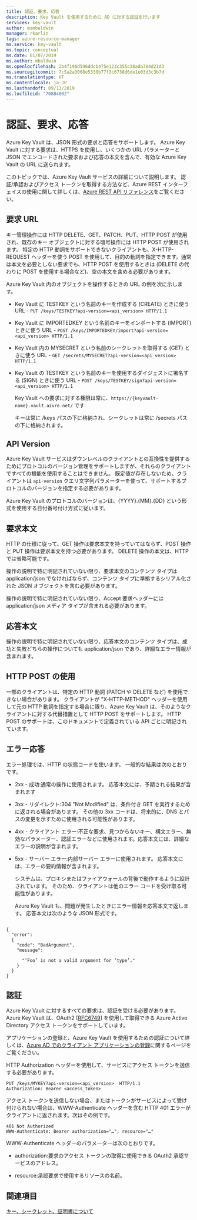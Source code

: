```yaml
---
title: 認証、要求、応答
description: Key Vault を使用するために AD に対する認証を行います
services: key-vault
author: msmbaldwin
manager: rkarlin
tags: azure-resource-manager
ms.service: key-vault
ms.topic: conceptual
ms.date: 01/07/2019
ms.author: mbaldwin
ms.openlocfilehash: 2b4f198d596ddcb475e123c355c38ada784d21d3
ms.sourcegitcommit: 7c5a2a3068e5330b77f3c6738d6de1e03d3c3b7d
ms.translationtype: HT
ms.contentlocale: ja-JP
ms.lasthandoff: 09/11/2019
ms.locfileid: "70884002"
---
```

# <a name="authentication-requests-and-responses"></a>認証、要求、応答

Azure Key Vault は、JSON 形式の要求と応答をサポートします。 Azure Key Vault に対する要求は、HTTPS を使用し、いくつかの URL パラメーターと JSON でエンコードされた要求および応答の本文を含んで、有効な Azure Key Vault の URL に送られます。

このトピックでは、Azure Key Vault サービスの詳細について説明します。 認証/承認およびアクセス トークンを取得する方法など、Azure REST インターフェイスの使用に関して詳しくは、[Azure REST API リファレンス](https://docs.microsoft.com/rest/api/azure)をご覧ください。

## <a name="request-url"></a>要求 URL  
 キー管理操作には HTTP DELETE、GET、PATCH、PUT、HTTP POST が使用され、既存のキー オブジェクトに対する暗号操作には HTTP POST が使用されます。 特定の HTTP 動詞をサポートできないクライアントも、X-HTTP-REQUEST ヘッダーを使う POST を使用して、目的の動詞を指定できます。通常は本文を必要としない要求でも、HTTP POST を使用するときは (DELETE の代わりに POST を使用する場合など)、空の本文を含める必要があります。  

 Azure Key Vault 内のオブジェクトを操作するときの URL の例を次に示します。  

- Key Vault に TESTKEY という名前のキーを作成する (CREATE) ときに使う URL - `PUT /keys/TESTKEY?api-version=<api_version> HTTP/1.1`  

- Key Vault に IMPORTEDKEY という名前のキーをインポートする (IMPORT) ときに使う URL - `POST /keys/IMPORTEDKEY/import?api-version=<api_version> HTTP/1.1`  

- Key Vault 内の MYSECRET という名前のシークレットを取得する (GET) ときに使う URL - `GET /secrets/MYSECRET?api-version=<api_version> HTTP/1.1`  

- Key Vault の TESTKEY という名前のキーを使用するダイジェストに署名する (SIGN) ときに使う URL - `POST /keys/TESTKEY/sign?api-version=<api_version> HTTP/1.1`  

  Key Vault への要求に対する権限は常に、`https://{keyvault-name}.vault.azure.net/` です  

  キーは常に /keys パスの下に格納され、シークレットは常に /secrets パスの下に格納されます。  

## <a name="api-version"></a>API Version  
 Azure Key Vault サービスはダウンレベルのクライアントとの互換性を提供するためにプロトコルのバージョン管理をサポートしますが、それらのクライアントですべての機能を使用することはできません。 既定値が存在しないため、クライアントは `api-version` クエリ文字列パラメーターを使って、サポートするプロトコルのバージョンを指定する必要があります。  

 Azure Key Vault のプロトコルのバージョンは、{YYYY}.{MM}.{DD} という形式を使用する日付番号付け方式に従います。  

## <a name="request-body"></a>要求本文  
 HTTP の仕様に従って、GET 操作は要求本文を持っていてはならず、POST 操作と PUT 操作は要求本文を持つ必要があります。 DELETE 操作の本文は、HTTP では省略可能です。  

 操作の説明で特に明記されていない限り、要求本文のコンテンツ タイプは application/json でなければならず、コンテンツ タイプに準拠するシリアル化された JSON オブジェクトを含む必要があります。  

 操作の説明で特に明記されていない限り、Accept 要求ヘッダーには application/json メディア タイプが含まれる必要があります。  

## <a name="response-body"></a>応答本文  
 操作の説明で特に明記されていない限り、応答本文のコンテンツ タイプは、成功と失敗どちらの操作についても application/json であり、詳細なエラー情報が含まれます。  

## <a name="using-http-post"></a>HTTP POST の使用  
 一部のクライアントは、特定の HTTP 動詞 (PATCH や DELETE など) を使用できない場合があります。 クライアントが "X-HTTP-METHOD" ヘッダーを使用して元の HTTP 動詞を指定する場合に限り、Azure Key Vault は、そのようなクライアントに対する代替措置として HTTP POST をサポートします。 HTTP POST のサポートは、このドキュメントで定義されている API ごとに明記されています。  

## <a name="error-responses"></a>エラー応答  
 エラー処理では、HTTP の状態コードを使います。 一般的な結果は次のとおりです。  

- 2xx - 成功:通常の操作に使用されます。 応答本文には、予期される結果が含まれます  

- 3xx - リダイレクト:304 "Not Modified" は、条件付き GET を実行するために返される場合があります。 その他の 3xx コードは、将来的に、DNS とパスの変更を示すために使用される可能性があります。  

- 4xx - クライアント エラー:不正な要求、見つからないキー、構文エラー、無効なパラメーター、認証エラーなどに使用されます。応答本文には、詳細なエラーの説明が含まれます。  

- 5xx - サーバー エラー:内部サーバー エラーに使用されます。 応答本文には、エラーの要約情報が含まれます。  

  システムは、プロキシまたはファイアウォールの背後で動作するように設計されています。 そのため、クライアントは他のエラー コードを受け取る可能性があります。  

  Azure Key Vault も、問題が発生したときにエラー情報を応答本文で返します。 応答本文は次のような JSON 形式です。  

```  

{  
  "error":  
  {  
    "code": "BadArgument",  
    "message":  

      "’Foo’ is not a valid argument for ‘type’."  
    }  
  }  
}  

```  

## <a name="authentication"></a>認証  
 Azure Key Vault に対するすべての要求は、認証を受ける必要があります。 Azure Key Vault は、OAuth2 [[RFC6749](https://tools.ietf.org/html/rfc6749)] を使用して取得できる Azure Active Directory アクセス トークンをサポートしています。 
 
 アプリケーションの登録と、Azure Key Vault を使用するための認証について詳しくは、[Azure AD でのクライアント アプリケーションの登録](https://docs.microsoft.com/rest/api/azure/index#register-your-client-application-with-azure-ad)に関するページをご覧ください。
 
 HTTP Authorization ヘッダーを使用して、サービスにアクセス トークンを送信する必要があります。  

```  
PUT /keys/MYKEY?api-version=<api_version>  HTTP/1.1  
Authorization: Bearer <access_token>  

```  

 アクセス トークンを送信しない場合、またはトークンがサービスによって受け付けられない場合は、WWW-Authenticate ヘッダーを含む HTTP 401 エラーがクライアントに返されます。次はその例です。  

```  
401 Not Authorized  
WWW-Authenticate: Bearer authorization="…", resource="…"  

```  

 WWW-Authenticate ヘッダーのパラメーターは次のとおりです。  

-   authorization:要求のアクセス トークンの取得に使用できる OAuth2 承認サービスのアドレス。  

-   resource:承認要求で使用するリソースの名前。  

## <a name="see-also"></a>関連項目  
 [キー、シークレット、証明書について](about-keys-secrets-and-certificates.md)
